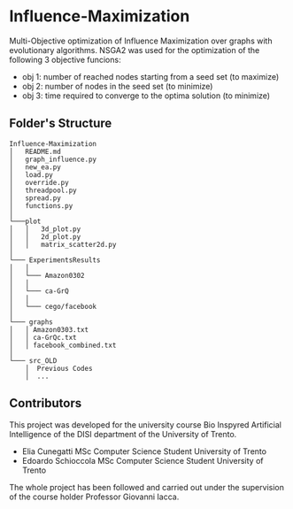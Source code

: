 # Influence-Maximization
Multi-Objective optimization of Influence Maximization over graphs with evolutionary algorithms.
NSGA2 was used for the optimization of the following 3 objective funcions:
- obj 1: number of reached nodes starting from a seed set (to maximize)
- obj 2: number of nodes in the seed set (to minimize)
- obj 3: time required to converge to the optima solution (to minimize)

## Folder's Structure
```
Influence-Maximization
│   README.md
│   graph_influence.py
│   new_ea.py
│   load.py
│   override.py
│   threadpool.py
│   spread.py
│   functions.py
│     
└───plot
│   │   3d_plot.py
│   │   2d_plot.py
│   │   matrix_scatter2d.py
│
└─── ExperimentsResults
│   │
│   └─── Amazon0302
│   │
│   └─── ca-GrQ
│   │
│   └─── cego/facebook
│ 
└─── graphs
│   │ Amazon0303.txt
│   │ ca-GrQc.txt
│   │ facebook_combined.txt
│  
└─── src_OLD
    │  Previous Codes
    │  ... 
```

## Contributors
This project was developed for the university course Bio Inspyred Artificial Intelligence of the DISI department of the University of Trento.

- Elia Cunegatti MSc Computer Science Student University of Trento 
- Edoardo Schioccola MSc Computer Science Student University of Trento

The whole project has been followed and carried out under the supervision of the course holder Professor Giovanni Iacca.

